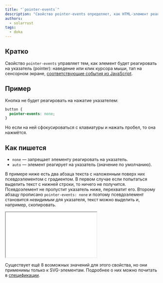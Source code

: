 ```yaml
---
title: "`pointer-events`"
description: "Свойство pointer-events определяет, как HTML-элемент реагирует на различные события мыши, прикосновений или события из JavaScript."
authors:
  - solarrust
tags:
  - doka
---
```


## Кратко

Свойство `pointer-events` управляет тем, как элемент будет реагировать на указатель (pointer): наведение или клик курсора мыши, тап на сенсорном экране, [соответствующие события из JavaScript](/js/events/).

## Пример

Кнопка не будет реагировать на нажатие указателем:

```css
button {
  pointer-events: none;
}
```

Но если на ней сфокусироваться с клавиатуры и нажать пробел, то она нажмётся.

## Как пишется

- `none` — запрещает элементу реагировать на указатель.
- `auto` — элемент реагирует на указатель (значение по умолчанию).

В примере ниже есть два абзаца текста с наложенным поверх них псевдоэлементом с градиентом. В первом случае если попытаться выделить текст с нижней строки, то ничего не получится. Псевдоэлемент не пропустит указатель ниже, перехватит его. Второму абзацу прописано `pointer-events: none` и поэтому псевдоэлемент становится _невидимым_ для указателя, текст можно выделить и, например, скопировать.

<iframe title="Указатель на элементе отключён" src="demos/none/" height="150"></iframe>

Существует ещё 8 возможных значений для этого свойства, но они применимы только к SVG-элементам. Подробнее о них можно почитать в [спецификации](https://www.w3.org/TR/SVG11/interact.html#PointerEventsProperty).

